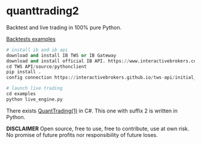 # quanttrading2

Backtest and live trading in 100% pure Python.

[Backtests examples](https://github.com/letianzj/QuantResearch/tree/master/backtest)

```python
# install ib and ib api
download and install IB TWS or IB Gateway
download and install official IB API. https://www.interactivebrokers.com/en/index.php?f=5041
cd TWS API/source/pythonclient
pip install .
config connection https://interactivebrokers.github.io/tws-api/initial_setup.html

# launch live trading
cd examples
python live_engine.py
```

There exists [QuantTrading(1)](https://github.com/letianzj/QuantTrading) in C#. This one with suffix 2 is written in Python.

**DISCLAIMER**
Open source, free to use, free to contribute, use at own risk. No promise of future profits nor responsibility of future loses.